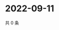 # 2022-09-11

共 0 条

<!-- BEGIN WEIBO -->
<!-- 最后更新时间 Sun Sep 11 2022 20:31:06 GMT+0800 (China Standard Time) -->

<!-- END WEIBO -->
